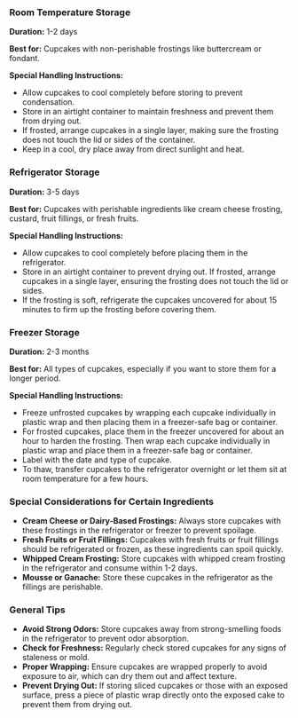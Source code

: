 ### Room Temperature Storage

**Duration:** 1-2 days

**Best for:** Cupcakes with non-perishable frostings like buttercream or fondant.

**Special Handling Instructions:**

- Allow cupcakes to cool completely before storing to prevent condensation.
- Store in an airtight container to maintain freshness and prevent them from drying out.
- If frosted, arrange cupcakes in a single layer, making sure the frosting does not touch the lid or sides of the container.
- Keep in a cool, dry place away from direct sunlight and heat.

### Refrigerator Storage

**Duration:** 3-5 days

**Best for:** Cupcakes with perishable ingredients like cream cheese frosting, custard, fruit fillings, or fresh fruits.

**Special Handling Instructions:**

- Allow cupcakes to cool completely before placing them in the refrigerator.
- Store in an airtight container to prevent drying out. If frosted, arrange cupcakes in a single layer, ensuring the frosting does not touch the lid or sides.
- If the frosting is soft, refrigerate the cupcakes uncovered for about 15 minutes to firm up the frosting before covering them.

### Freezer Storage

**Duration:** 2-3 months

**Best for:** All types of cupcakes, especially if you want to store them for a longer period.

**Special Handling Instructions:**

- Freeze unfrosted cupcakes by wrapping each cupcake individually in plastic wrap and then placing them in a freezer-safe bag or container.
- For frosted cupcakes, place them in the freezer uncovered for about an hour to harden the frosting. Then wrap each cupcake individually in plastic wrap and place them in a freezer-safe bag or container.
- Label with the date and type of cupcake.
- To thaw, transfer cupcakes to the refrigerator overnight or let them sit at room temperature for a few hours.

### Special Considerations for Certain Ingredients

- **Cream Cheese or Dairy-Based Frostings:** Always store cupcakes with these frostings in the refrigerator or freezer to prevent spoilage.
- **Fresh Fruits or Fruit Fillings:** Cupcakes with fresh fruits or fruit fillings should be refrigerated or frozen, as these ingredients can spoil quickly.
- **Whipped Cream Frosting:** Store cupcakes with whipped cream frosting in the refrigerator and consume within 1-2 days.
- **Mousse or Ganache:** Store these cupcakes in the refrigerator as the fillings are perishable.

### General Tips

- **Avoid Strong Odors:** Store cupcakes away from strong-smelling foods in the refrigerator to prevent odor absorption.
- **Check for Freshness:** Regularly check stored cupcakes for any signs of staleness or mold.
- **Proper Wrapping:** Ensure cupcakes are wrapped properly to avoid exposure to air, which can dry them out and affect texture.
- **Prevent Drying Out:** If storing sliced cupcakes or those with an exposed surface, press a piece of plastic wrap directly onto the exposed cake to prevent them from drying out.